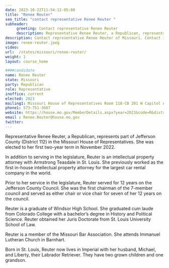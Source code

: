 ```yaml
---
date: 2023-10-22T11:54:12-05:00
title: "Renee Reuter"
seo_title: "contact representative Renee Reuter "
subheader:
     greeting: Contact representative Renee Reuter
     description: Representative Renee Reuter, a Republican, represents part of Jefferson County (District 112) in the Missouri House of Representatives. She was elected to her first two-year term in November 2022.
description: Contact representative Renee Reuter of Missouri. Contact information for Renee Reuter includes email address, phone number, and mailing address.
image: renee-reuter.jpeg
video:
url:  /states/missouri/renee-reuter/
weight: 1
layout: course_home

####candidate
name: Renee Reuter
state: Missouri
party: Republican
role: Representative
inoffice: current
elected: 2023
mailing1: Missouri House of Representatives Room 118-CB 201 W Capitol Ave Jefferson City, MO 65101
phone1: 573-751-3607
website: https://house.mo.gov/MemberDetails.aspx?year=2023&code=R&district=112/
email : Renee.Reuter@house.mo.gov
twitter:
---
```


Representative Renee Reuter, a Republican, represents part of Jefferson County (District 112) in the Missouri House of Representatives. She was elected to her first two-year term in November 2022.

In addition to serving in the legislature, Reuter is an intellectual property attorney with Armstrong Teasdale in St. Louis. She previously worked as the first in-house intellectual property attorney for the largest car rental company in the world.

Prior to her service in the legislature, Reuter served for 12 years on the Jefferson County Council. She was the first chairman of the 7-member council and served as either chair or vice chair for seven of her 12 years on the council.

Reuter is a graduate of Windsor High School. She graduated cum laude from Colorado College with a bachelor’s degree in History and Political Science. Reuter obtained her Juris Doctorate from St. Louis University School of Law.

Reuter is a member of the Missouri Bar Association. She attends Immanuel Lutheran Church in Barnhart.

Born in St. Louis, Reuter now lives in Imperial with her husband, Michael, and Liberty, their Labrador Retriever. They have two grown children and one grandson.
